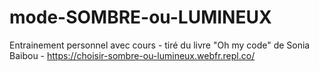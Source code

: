 # mode-SOMBRE-ou-LUMINEUX
Entrainement personnel avec cours - tiré du livre "Oh my code" de Sonia Baibou - https://choisir-sombre-ou-lumineux.webfr.repl.co/
